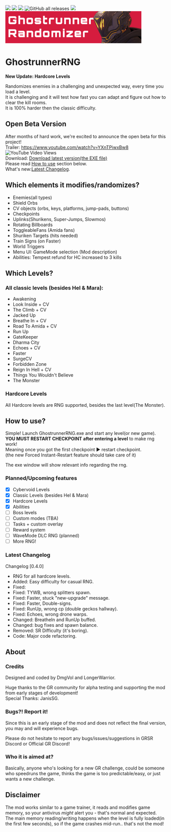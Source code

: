 ![](https://img.shields.io/badge/Dharma-Unlocked-green) [![](https://img.shields.io/badge/Discord-GRSR-%237289da)](https://discord.com/invite/eZRz3Q5) [![](https://img.shields.io/badge/Discord-discord.gg/ghostrunner-%237289da)](https://discord.gg/ghostrunner)  ![GitHub all releases](https://img.shields.io/github/downloads/dmgvol/ghostrunnerrng/total?color=green&label=Downloads) ![](https://img.shields.io/badge/Game_Version-0.34834.545-orange)
![ModLogo](/GhostrunnerRNG/Resources/header.png)
# GhostrunnerRNG
**New Update: Hardcore Levels**

Randomizes enemies in a challenging and unexpected way, every time you load a level.<br>
It is challenging and it will test how fast you can adapt and figure out how to clear the kill rooms.<br>
It is 100% harder then the classic difficulty.

## Open Beta Version
After months of hard work, we're excited to announce the open beta for this project!<br>
Trailer: https://www.youtube.com/watch?v=YXnTPiwxBw8  ![YouTube Video Views](https://img.shields.io/youtube/views/YXnTPiwxBw8?style=social)<br> 
Download: [Download latest version(the EXE file)](https://github.com/Dmgvol/GhostrunnerRNG/releases/latest) <br>
Please read [How to use](#How-to-use) section below.<br>
What's new:[Latest Changelog](#Latest-Changelog).

## Which elements it modifies/randomizes?
- Enemies(all types)
- Shield Orbs
- CV objects (orbs, keys, platforms, jump-pads, buttons)
- Checkpoints
- Uplinks(Shurikens, Super-Jumps, Slowmos)
- Rotating Billboards
- ToggleableFans (Amida fans)
- Shuriken Targets (hits needed)
- Train Signs (on Faster)
- World Triggers
- Menu UI: GameMode selection (Mod description)
- Abilities: Tempest refund for HC increased to 3 kills

## Which Levels?
### All classic levels (besides Hel & Mara):

- Awakening
- Look Inside + CV
- The Climb + CV
- Jacked Up
- Breathe In + CV
- Road To Amida + CV
- Run Up
- GateKeeper
- Dharma City
- Echoes + CV
- Faster
- SurgeCV
- Forbidden Zone
- Reign In Hell + CV
- Things You Wouldn't Believe
- The Monster

### Hardcore Levels
All Hardcore levels are RNG supported, besides the last level(The Monster).


## How to use?
Simple! Launch GhostrunnerRNG.exe and start any level(or new game). <br> **YOU MUST RESTART CHECKPOINT after entering a level** to make rng work!<br>
Meaning once you got the first checkpoint ► restart checkpoint. <br>(the new Forced Instant-Restart feature should take care of it)

The exe window will show relevant info regarding the rng.

### Planned/Upcoming features
- [x] Cybervoid Levels
- [x] Classic Levels (besides Hel & Mara)
- [x] Hardcore Levels
- [x] Abilities
- [ ] Boss levels
- [ ] Custom modes (TBA)
- [ ] Tasks + custom overlay
- [ ] Reward system
- [ ] WaveMode DLC RNG (planned)
- [ ] More RNG!

### Latest Changelog
Changelog [0.4.0]
- RNG for all hardcore levels.
- Added: Easy difficulty for casual RNG.
- Fixed:
- Fixed: TYWB, wrong splitters spawn.
- Fixed: Faster, stuck "new-upgrade" message.
- Fixed: Faster, Double-signs.
- Fixed: RunUp, wrong cp (double geckos hallway).
- Fixed: Echoes, wrong drone warps.
- Changed: BreatheIn and RunUp buffed.
- Changed: bug fixes and spawn balance.
- Removed: SR Difficulty (it's boring).
- Code: Major code refactoring.

## About
### Credits
Designed and coded by DmgVol and LongerWarrior. 

Huge thanks to the GR community for alpha testing and supporting the mod from early stages of development!<br>
Special Thanks: JanisSG.

### Bugs?! Report it!
Since this is an early stage of the mod and does not reflect the final version, you may and will experience bugs.

Please do not hesitate to report any bugs/issues/suggestions in GRSR Discord or Official GR Discord!

### Who it is aimed at?
Basically, anyone who's looking for a new GR challenge, could be someone who speedruns the game, thinks the game is too predictable/easy, or just wants a new challenge.

## Disclaimer
The mod works similar to a game trainer, it reads and modifies game memory, so your antivirus _might_ alert you - that's normal and expected.<br>
The main memory reading/writing happens when the level is fully loaded(in the first few seconds), so if the game crashes mid-run.. that's not the mod!



